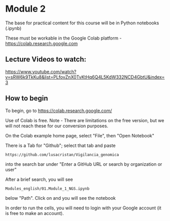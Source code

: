 # Module 2

The base for practical content for this course will be in Python notebooks (.ipynb)

These must be workable in the Google Colab platform - https://colab.research.google.com 
## Lecture Videos to watch:

https://www.youtube.com/watch?v=sRW6k9TkKu8&list=PLfovZnX0TvKtHq6Q4L5KdW332NCD4GbtU&index=3

## How to begin

To begin, go to https://colab.research.google.com/ 

Use of Colab is free. Note - There are limitations on the free version, but we will not reach these for our conversion purposes. 

On the Colab example home page, select "File", then "Open Notebook"

There is a Tab for "Github"; select that tab and paste 
```
https://github.com/lusacristan/Vigilancia_genomica
```
into the search bar under "Enter a GitHub URL or search by organization or user" 

After a brief search, you will see
```
Modules_english/01.Module_1_NGS.ipynb
```
below "Path". Click on and you will see the notebook

In order to run the cells, you will need to login with your Google account (it is free to make an account).